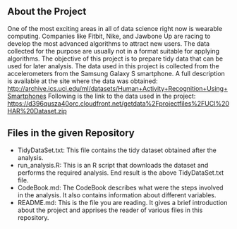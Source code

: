 ## About the Project
One of the most exciting areas in all of data science right now is wearable computing. Companies like Fitbit, Nike, and Jawbone Up are racing to develop the most advanced algorithms to attract new users. The data collected for the purpose are usually not in a format suitable for applying algorithms. The objective of this project is to prepare tidy data that can be used for later analysis. The data used in this project is collected from the accelerometers from the Samsung Galaxy S smartphone. A full description is available at the site where the data was obtained:
http://archive.ics.uci.edu/ml/datasets/Human+Activity+Recognition+Using+Smartphones
Following is the link to the data used in the project:
https://d396qusza40orc.cloudfront.net/getdata%2Fprojectfiles%2FUCI%20HAR%20Dataset.zip

## Files in the given Repository
* TidyDataSet.txt: This file contains the tidy dataset obtained after the analysis.
* run_analysis.R: This is an R script that downloads the dataset and performs the required analysis. End result is the above TidyDataSet.txt file.
* CodeBook.md: The CodeBook describes what were the steps involved in the analysis. It also contains information about different variables. 
* README.md: This is the file you are reading. It gives a brief introduction about the project and apprises the reader of various files in this repository.















